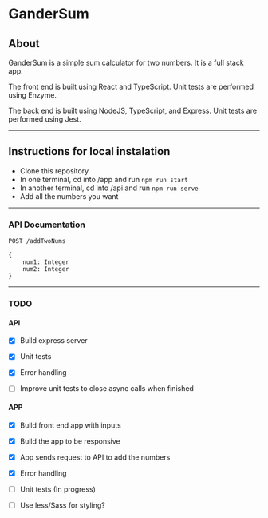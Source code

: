 # GanderSum

## About
GanderSum is a simple sum calculator for two numbers. It is a full stack app.

The front end is built using React and TypeScript. Unit tests are performed using Enzyme.

The back end is built using NodeJS, TypeScript, and Express. Unit tests are performed using Jest.

------

## Instructions for local instalation
* Clone this repository
* In one terminal, cd into /app and run `npm run start`
* In another terminal, cd into /api and run `npm run serve`
* Add all the numbers you want

------

### API Documentation
```
POST /addTwoNums

{
    num1: Integer
    num2: Integer
}
```

------

### TODO
#### API
- [X] Build express server

- [X] Unit tests

- [X] Error handling

- [ ] Improve unit tests to close async calls when finished

#### APP
- [X] Build front end app with inputs

- [X] Build the app to be responsive

- [X] App sends request to API to add the numbers

- [X] Error handling

- [ ] Unit tests (In progress)

- [ ] Use less/Sass for styling?
